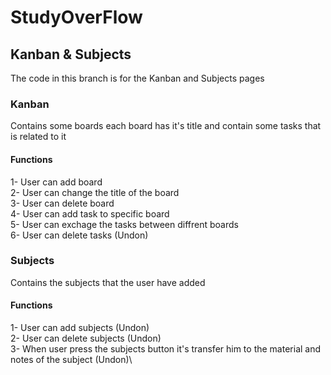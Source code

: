 # StudyOverFlow
## Kanban & Subjects

The code in this branch is for the Kanban and Subjects pages

### Kanban
Contains some boards each board has it's title and contain some tasks that is related to it
#### Functions
  1- User can add board\
  2- User can change the title of the board\
  3- User can delete board\
  4- User can add task to specific board\
  5- User can exchage the tasks between diffrent boards\
  6- User can delete tasks (Undon)

### Subjects
Contains the subjects that the user have added 
#### Functions
  1- User can add subjects (Undon)\
  2- User can delete subjects (Undon)\
  3- When user press the subjects button it's transfer him to the material and notes of the subject (Undon)\
